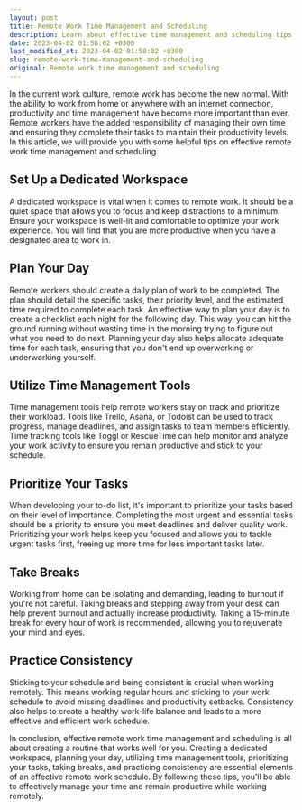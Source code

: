 ```yaml
---
layout: post
title: Remote Work Time Management and Scheduling
description: Learn about effective time management and scheduling tips to boost productivity while working from home.
date: 2023-04-02 01:58:02 +0300
last_modified_at: 2023-04-02 01:58:02 +0300
slug: remote-work-time-management-and-scheduling
original: Remote work time management and scheduling
---
```

In the current work culture, remote work has become the new normal. With the ability to work from home or anywhere with an internet connection, productivity and time management have become more important than ever. Remote workers have the added responsibility of managing their own time and ensuring they complete their tasks to maintain their productivity levels. In this article, we will provide you with some helpful tips on effective remote work time management and scheduling.

## Set Up a Dedicated Workspace 

A dedicated workspace is vital when it comes to remote work. It should be a quiet space that allows you to focus and keep distractions to a minimum. Ensure your workspace is well-lit and comfortable to optimize your work experience. You will find that you are more productive when you have a designated area to work in.

## Plan Your Day 

Remote workers should create a daily plan of work to be completed. The plan should detail the specific tasks, their priority level, and the estimated time required to complete each task. An effective way to plan your day is to create a checklist each night for the following day. This way, you can hit the ground running without wasting time in the morning trying to figure out what you need to do next. Planning your day also helps allocate adequate time for each task, ensuring that you don't end up overworking or underworking yourself.

## Utilize Time Management Tools 

Time management tools help remote workers stay on track and prioritize their workload. Tools like Trello, Asana, or Todoist can be used to track progress, manage deadlines, and assign tasks to team members efficiently. Time tracking tools like Toggl or RescueTime can help monitor and analyze your work activity to ensure you remain productive and stick to your schedule.

## Prioritize Your Tasks 

When developing your to-do list, it's important to prioritize your tasks based on their level of importance. Completing the most urgent and essential tasks should be a priority to ensure you meet deadlines and deliver quality work. Prioritizing your work helps keep you focused and allows you to tackle urgent tasks first, freeing up more time for less important tasks later.

## Take Breaks 

Working from home can be isolating and demanding, leading to burnout if you're not careful. Taking breaks and stepping away from your desk can help prevent burnout and actually increase productivity. Taking a 15-minute break for every hour of work is recommended, allowing you to rejuvenate your mind and eyes.

## Practice Consistency 

Sticking to your schedule and being consistent is crucial when working remotely. This means working regular hours and sticking to your work schedule to avoid missing deadlines and productivity setbacks. Consistency also helps to create a healthy work-life balance and leads to a more effective and efficient work schedule.

In conclusion, effective remote work time management and scheduling is all about creating a routine that works well for you. Creating a dedicated workspace, planning your day, utilizing time management tools, prioritizing your tasks, taking breaks, and practicing consistency are essential elements of an effective remote work schedule. By following these tips, you'll be able to effectively manage your time and remain productive while working remotely.